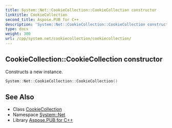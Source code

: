 ```yaml
---
title: System::Net::CookieCollection::CookieCollection constructor
linktitle: CookieCollection
second_title: Aspose.PUB for C++
description: 'System::Net::CookieCollection::CookieCollection constructor. Constructs a new instance in C++.'
type: docs
weight: 300
url: /cpp/system.net/cookiecollection/cookiecollection/
---
```

## CookieCollection::CookieCollection constructor


Constructs a new instance.

```cpp
System::Net::CookieCollection::CookieCollection()
```

## See Also

* Class [CookieCollection](../)
* Namespace [System::Net](../../)
* Library [Aspose.PUB for C++](../../../)
